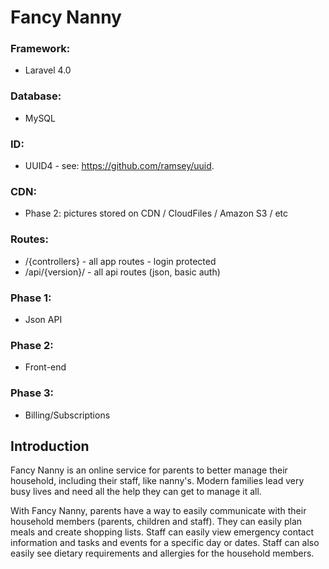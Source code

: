# Fancy Nanny #

### Framework: ###
+ Laravel 4.0

### Database: ### 
+ MySQL

### ID: ### 
+ UUID4 - see: https://github.com/ramsey/uuid.

### CDN: ### 
+ Phase 2: pictures stored on CDN / CloudFiles / Amazon S3 / etc

### Routes: ### 
+ /{controllers} - all app routes - login protected
+ /api/{version}/ - all api routes (json, basic auth)

### Phase 1: ### 	
+ Json API

### Phase 2: ### 
+ Front-end

### Phase 3: ### 
+ Billing/Subscriptions


## Introduction ##

Fancy Nanny is an online service for parents to better manage their household, including their staff, like nanny's. Modern families lead very busy lives and need all the help they can get to manage it all.

With Fancy Nanny, parents have a way to easily communicate with their household members (parents, children and staff). They can easily plan meals and create shopping lists. Staff can easily view emergency contact information and tasks and events for a specific day or dates. Staff can also easily see dietary requirements and allergies for the household members.
